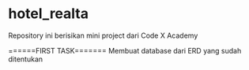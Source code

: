 # hotel_realta
Repository ini berisikan mini project dari Code X Academy

======FIRST TASK=======
Membuat database dari ERD yang sudah ditentukan
